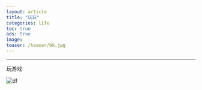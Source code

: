 ```yaml
---
layout: article
title: "玩玩"
categories: life
toc: true
ads: true
image:
teaser: /teaser/bk.jpg
---
```


---

玩游戏

![df](https://github.com/storage201602/storage201602/blob/master/chenyifan2016/_posts/life/2016-08-08-1629life.md/IMG_20160501_163239.jpg?raw=true)


